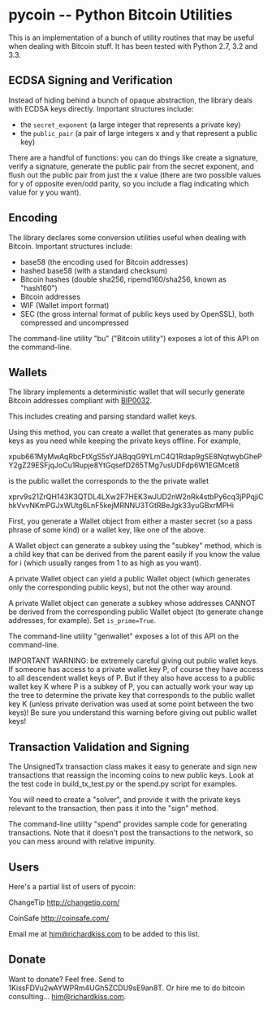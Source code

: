 pycoin -- Python Bitcoin Utilities
==================================

This is an implementation of a bunch of utility routines that may be useful when dealing with Bitcoin stuff. It has been tested with Python 2.7, 3.2 and 3.3.


ECDSA Signing and Verification
------------------------------

Instead of hiding behind a bunch of opaque abstraction, the library deals with ECDSA keys directly. Important structures include:

- the ```secret_exponent``` (a large integer that represents a private key)
- the ```public_pair``` (a pair of large integers x and y that represent a public key)

There are a handful of functions: you can do things like create a signature, verify a signature, generate the public pair from the secret exponent, and flush out the public pair from just the x value (there are two possible values for y of opposite even/odd parity, so you include a flag indicating which value for y you want).


Encoding
--------

The library declares some conversion utilities useful when dealing with Bitcoin. Important structures include:

* base58 (the encoding used for Bitcoin addresses)
* hashed base58 (with a standard checksum)
* Bitcoin hashes (double sha256, ripemd160/sha256, known as "hash160")
* Bitcoin addresses
* WIF (Wallet import format)
* SEC (the gross internal format of public keys used by OpenSSL), both compressed and uncompressed

The command-line utility "bu" ("Bitcoin utility") exposes a lot of this API on the command-line.


Wallets
-------

The library implements a deterministic wallet that will securly generate Bitcoin addresses compliant with [BIP0032].

This includes creating and parsing standard wallet keys.

Using this method, you can create a wallet that generates as many public keys as you need while keeping the private keys offline. For example,

xpub661MyMwAqRbcFtXgS5sYJABqqG9YLmC4Q1Rdap9gSE8NqtwybGhePY2gZ29ESFjqJoCu1Rupje8YtGqsefD265TMg7usUDFdp6W1EGMcet8

is the public wallet the corresponds to the the private wallet

xprv9s21ZrQH143K3QTDL4LXw2F7HEK3wJUD2nW2nRk4stbPy6cq3jPPqjiChkVvvNKmPGJxWUtg6LnF5kejMRNNU3TGtRBeJgk33yuGBxrMPHi

First, you generate a Wallet object from either a master secret (so a pass phrase of some kind) or a wallet key, like one of the above.

A Wallet object can generate a subkey using the "subkey" method, which is a child key that can be derived from the parent easily if you know the value for i (which usually ranges from 1 to as high as you want).

A private Wallet object can yield a public Wallet object (which generates only the corresponding public keys), but not the other way around.

A private Wallet object can generate a subkey whose addresses CANNOT be derived from the corresponding public Wallet object (to generate change addresses, for example). Set ```is_prime=True```.

The command-line utility "genwallet" exposes a lot of this API on the command-line.

IMPORTANT WARNING: be extremely careful giving out public wallet keys. If someone has access to a private wallet key P, of course they have access to all descendent wallet keys of P. But if they also have access to a public wallet key K where P is a subkey of P, you can actually work your way up the tree to determine the private key that corresponds to the public wallet key K (unless private derivation was used at some point between the two keys)! Be sure you understand this warning before giving out public wallet keys!


Transaction Validation and Signing
----------------------------------

The UnsignedTx transaction class makes it easy to generate and sign new transactions that reassign the incoming coins to new public keys. Look at the test code in build_tx_test.py or the spend.py script for examples.

You will need to create a "solver", and provide it with the private keys relevant to the transaction, then pass it into the "sign" method.

The command-line utility "spend" provides sample code for generating transactions. Note that it doesn't post the transactions to the network, so you can mess around with relative impunity.


Users
-----

Here's a partial list of users of pycoin:

ChangeTip http://changetip.com/

CoinSafe http://coinsafe.com/

Email me at him@richardkiss.com to be added to this list.


Donate
------

Want to donate? Feel free. Send to 1KissFDVu2wAYWPRm4UGh5ZCDU9sE9an8T.
Or hire me to do bitcoin consulting... him@richardkiss.com.


[BIP0032]: https://en.bitcoin.it/wiki/BIP_0032
